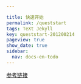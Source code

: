```yaml
---

title: 快速开始
permalink: /queststart
tags: TeXt Jekyll
key: queststart-201200214
pageview: true
show_date: true
sidebar:
  nav: docs-en-todo
---
```

[参考链接](https://tianqi.name/jekyll-TeXt-theme/docs/zh/quick-start)
